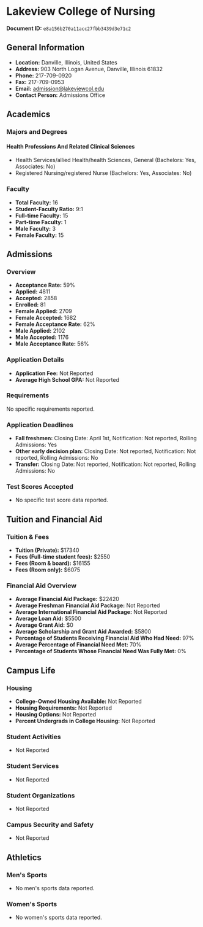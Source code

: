 # Lakeview College of Nursing

**Document ID:** `e8a156b270a11acc27fbb3439d3e71c2`

## General Information

- **Location:** Danville, Illinois, United States
- **Address:** 903 North Logan Avenue, Danville, Illinois 61832
- **Phone:** 217-709-0920
- **Fax:** 217-709-0953
- **Email:** admission@lakeviewcol.edu
- **Contact Person:** Admissions Office

## Academics

### Majors and Degrees

#### Health Professions And Related Clinical Sciences

- Health Services/allied Health/health Sciences, General (Bachelors: Yes, Associates: No)
- Registered Nursing/registered Nurse (Bachelors: Yes, Associates: No)

### Faculty

- **Total Faculty:** 16
- **Student-Faculty Ratio:** 9:1
- **Full-time Faculty:** 15
- **Part-time Faculty:** 1
- **Male Faculty:** 3
- **Female Faculty:** 15

## Admissions

### Overview

- **Acceptance Rate:** 59%
- **Applied:** 4811
- **Accepted:** 2858
- **Enrolled:** 81
- **Female Applied:** 2709
- **Female Accepted:** 1682
- **Female Acceptance Rate:** 62%
- **Male Applied:** 2102
- **Male Accepted:** 1176
- **Male Acceptance Rate:** 56%

### Application Details

- **Application Fee:** Not Reported
- **Average High School GPA:** Not Reported

### Requirements

No specific requirements reported.

### Application Deadlines

- **Fall freshmen:** Closing Date: April 1st, Notification: Not reported, Rolling Admissions: Yes
- **Other early decision plan:** Closing Date: Not reported, Notification: Not reported, Rolling Admissions: No
- **Transfer:** Closing Date: Not reported, Notification: Not reported, Rolling Admissions: No

### Test Scores Accepted

- No specific test score data reported.

## Tuition and Financial Aid

### Tuition & Fees

- **Tuition (Private):** $17340
- **Fees (Full-time student fees):** $2550
- **Fees (Room & board):** $16155
- **Fees (Room only):** $6075

### Financial Aid Overview

- **Average Financial Aid Package:** $22420
- **Average Freshman Financial Aid Package:** Not Reported
- **Average International Financial Aid Package:** Not Reported
- **Average Loan Aid:** $5500
- **Average Grant Aid:** $0
- **Average Scholarship and Grant Aid Awarded:** $5800
- **Percentage of Students Receiving Financial Aid Who Had Need:** 97%
- **Average Percentage of Financial Need Met:** 70%
- **Percentage of Students Whose Financial Need Was Fully Met:** 0%

## Campus Life

### Housing

- **College-Owned Housing Available:** Not Reported
- **Housing Requirements:** Not Reported
- **Housing Options:** Not Reported
- **Percent Undergrads in College Housing:** Not Reported

### Student Activities

- Not Reported

### Student Services

- Not Reported

### Student Organizations

- Not Reported

### Campus Security and Safety

- Not Reported

## Athletics

### Men's Sports

- No men's sports data reported.

### Women's Sports

- No women's sports data reported.

